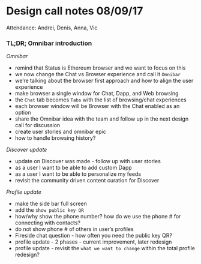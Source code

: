 # Design call notes 08/09/17

Attendance: Andrei, Denis, Anna, Vic

### TL;DR; Omnibar introduction

*Omnibar*
- remind that Status is Ethereum browser and we want to focus on this
- we now change the Chat vs Browser experience and call it `Omnibar`
- we’re talking about the browser first approach and how to align the user experience 
- make browser a single window for Chat, Dapp, and Web browsing
- the `Chat` tab becomes `Tabs` with the list of browsing/chat experiences 
- each browser window will be Browser with the Chat enabled as an option
- share the Omnibar idea with the team and follow up in the next design call for discussion
- create user stories and omnibar epic
- how to handle browsing history?

*Discover update*
- update on Discover was made - follow up with user stories
- as a user I want to be able to add custom Dapp 
- as a user I want to be able to personalize my feeds
- revisit the community driven content curation for Discover

*Profile update*
- make the side bar full screen
- add the `show public key QR`
- how/why show the phone number? how do we use the phone # for connecting with contacts?
- do not show phone # of others in user’s profiles
- Fireside chat question - how often you need the public key QR?
- profile update - 2 phases - current improvement, later redesign
- profile update - revisit the `what we want to change` within the total profile redesign?
